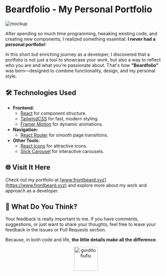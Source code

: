 # Beardfolio - My Personal Portfolio 

![mockup](https://github.com/user-attachments/assets/fb2fdbd2-d7dd-4d04-9afe-163187e6cf34)

After spending so much time programming, tweaking existing code, and creating new components, I realized something essential: **I never had a personal portfolio!**  

In this short but enriching journey as a developer, I discovered that a portfolio is not just a tool to showcase your work, but also a way to reflect who you are and what you're passionate about. That's how **"Beardfolio"** was born—designed to combine functionality, design, and my personal style.  

## 🛠️ Technologies Used  

- **Frontend:**  
  - [React](https://reactjs.org/) for component structure.  
  - [TailwindCSS](https://tailwindcss.com/) for fast, modern styling.  
  - [Framer Motion](https://www.framer.com/motion/) for dynamic animations.  
- **Navigation:**  
  - [React Router](https://reactrouter.com/) for smooth page transitions.  
- **Other Tools:**  
  - [React Icons](https://react-icons.github.io/react-icons/) for attractive icons.  
  - [Slick Carousel](https://react-slick.neostack.com/) for interactive carousels.  

## 🌐 Visit It Here  
Check out my portfolio at [www.frontbeard.xyz](https://www.frontbeard.xyz) and explore more about my work and approach as a developer.  

## 📣 What Do You Think?  
Your feedback is really important to me. If you have comments, suggestions, or just want to share your thoughts, feel free to leave your feedback in the Issues or Pull Requests section.  

Because, in both code and life, **the little details make all the difference**.  

<p align="center">
  <img src="https://github.com/user-attachments/assets/b421d876-5889-44bb-a655-5f2e8e4206f5" alt="gordito fiufiu" width="75"/>
</p>

